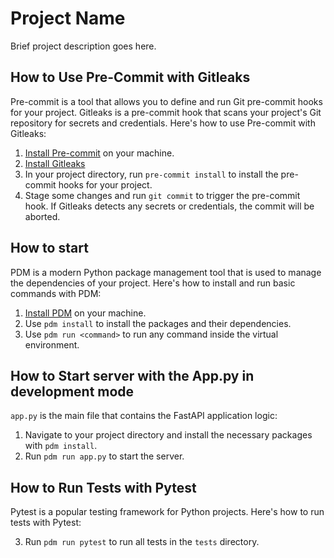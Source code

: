 # Project Name

Brief project description goes here.

## How to Use Pre-Commit with Gitleaks

Pre-commit is a tool that allows you to define and run Git pre-commit hooks for your project. Gitleaks is a pre-commit hook that scans your project's Git repository for secrets and credentials. Here's how to use Pre-commit with Gitleaks:

1. [Install Pre-commit](https://pre-commit.com/#installation) on your machine.
2. [Install Gitleaks](https://github.com/gitleaks/gitleaks#getting-started)
3. In your project directory, run `pre-commit install` to install the pre-commit hooks for your project.
4. Stage some changes and run `git commit` to trigger the pre-commit hook. If Gitleaks detects any secrets or credentials, the commit will be aborted.

## How to start

PDM is a modern Python package management tool that is used to manage the dependencies of your project. Here's how to install and run basic commands with PDM:

1. [Install PDM](https://pdm.fming.dev/installation/) on your machine.
2. Use `pdm install` to install the packages and their dependencies.
3. Use `pdm run <command>` to run any command inside the virtual environment.

## How to Start server with the App.py in development mode

`app.py` is the main file that contains the FastAPI application logic:

1. Navigate to your project directory and install the necessary packages with `pdm install`.
2. Run `pdm run app.py` to start the server.

## How to Run Tests with Pytest

Pytest is a popular testing framework for Python projects. Here's how to run tests with Pytest:

3. Run `pdm run pytest` to run all tests in the `tests` directory.

